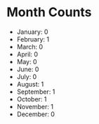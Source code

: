 # Month Counts

-   January: 0
-   February: 1
-   March: 0
-   April: 0
-   May: 0
-   June: 0
-   July: 0
-   August: 1
-   September: 1
-   October: 1
-   November: 1
-   December: 0
